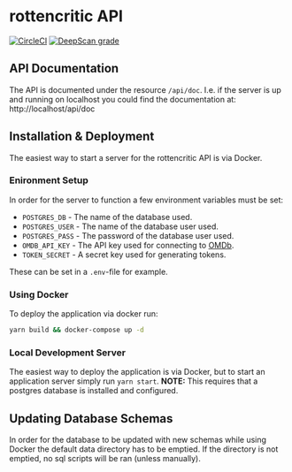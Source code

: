 # rottencritic API

[![CircleCI](https://circleci.com/gh/Rottencritics/rottencritic-api/tree/master.svg?style=svg)](https://circleci.com/gh/Rottencritics/rottencritic-api/tree/master)
[![DeepScan grade](https://deepscan.io/api/teams/6338/projects/8295/branches/96187/badge/grade.svg)](https://deepscan.io/dashboard#view=project&tid=6338&pid=8295&bid=96187)

## API Documentation

The API is documented under the resource `/api/doc`.
I.e. if the server is up and running on localhost you could find the
documentation at: http://localhost/api/doc

## Installation & Deployment

The easiest way to start a server for the rottencritic API is via Docker.

### Enironment Setup

In order for the server to function a few environment variables must be set:

- `POSTGRES_DB` - The name of the database used.
- `POSTGRES_USER` - The name of the database user used.
- `POSTGRES_PASS` - The password of the database user used.
- `OMDB_API_KEY` - The API key used for connecting to [OMDb](http://www.omdbapi.com/).
- `TOKEN_SECRET` - A secret key used for generating tokens.

These can be set in a `.env`-file for example.

### Using Docker

To deploy the application via docker run:

```bash
yarn build && docker-compose up -d
```

### Local Development Server

The easiest way to deploy the application is via Docker,
but to start an application server simply run `yarn start`.
**NOTE:** This requires that a postgres database is installed and configured.

## Updating Database Schemas

In order for the database to be updated with new schemas while using Docker
the default data directory has to be emptied.
If the directory is not emptied, no sql scripts will be ran (unless manually).
